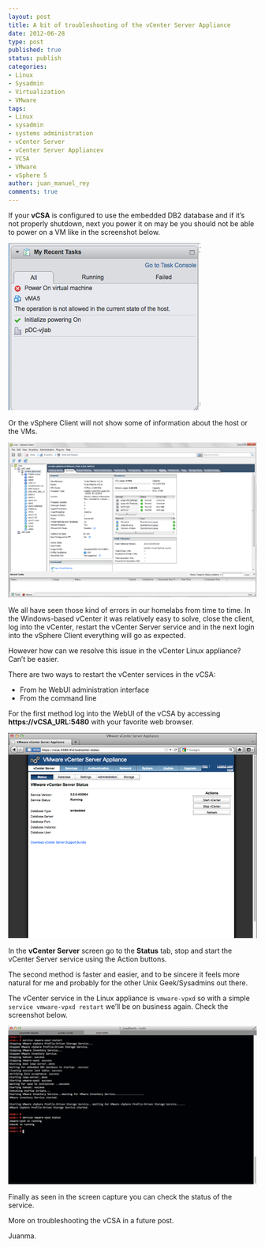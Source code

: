 ```yaml
---
layout: post
title: A bit of troubleshooting of the vCenter Server Appliance
date: 2012-06-28
type: post
published: true
status: publish
categories:
- Linux
- Sysadmin
- Virtualization
- VMware
tags:
- Linux
- sysadmin
- systems administration
- vCenter Server
- vCenter Server Appliancev
- VCSA
- VMware
- vSphere 5
author: juan_manuel_rey
comments: true
---
```


If your **vCSA** is configured to use the embedded DB2 database and if it’s not properly shutdown, next you power it on may be you should not be able to power on a VM like in the screenshot below.

[![](/images/vm_power_not_allowed.png "Operation not allowed")]({{site.url}}/images/vm_power_not_allowed.png)

Or the vSphere Client will not show some of information about the host or the VMs.

[![](/images/vc_client_no_host_info.png)]({{site.url}}/images/vc_client_no_host_info.png)

We all have seen those kind of errors in our homelabs from time to time. In the Windows-based vCenter it was relatively easy to solve, close the client, log into the vCenter, restart the vCenter Server service and in the next login into the vSphere Client everything will go as expected.

However how can we resolve this issue in the vCenter Linux appliance? Can’t be easier.

There are two ways to restart the vCenter services in the vCSA:

-   From he WebUI administration interface
-   From the command line

For the first method log into the WebUI of the vCSA by accessing **https://vCSA_URL:5480** with your favorite web browser.

[![](/images/vcsa_main_screen.png "vCSA main screen")]({{site.url}}/images/image2.png)

In the **vCenter Server** screen go to the **Status** tab, stop and start the vCenter Server service using the Action buttons.

The second method is faster and easier, and to be sincere it feels more natural for me and probably for the other Unix Geek/Sysadmins out there.

The vCenter service in the Linux appliance is `vmware-vpxd` so with a simple `service vmware-vpxd restart` we’ll be on business again. Check the screenshot below.

[![](/images/service_vpxd_running.png "Service VPXD restart and status")]({{site.url}}/images/service_vpxd_running.png)

Finally as seen in the screen capture you can check the status of the service.

More on troubleshooting the vCSA in a future post.

Juanma.
